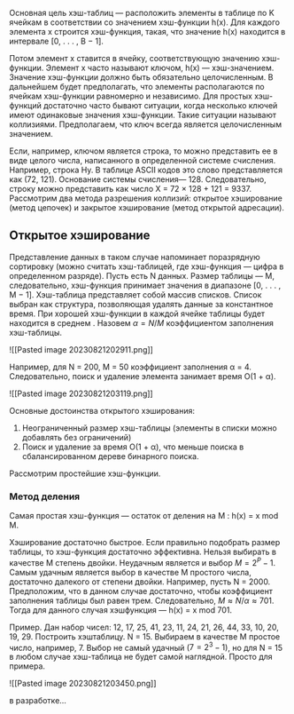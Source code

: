 Основная цель хэш-таблиц — расположить элементы в таблице по K ячейкам в соответствии со значением хэш-функции h(x). Для каждого элемента x строится хэш-функция, такая, что значение h(x) находится в интервале \[0, . . . , B − 1\]. 

Потом элемент x ставится в ячейку, соответствующую значению хэш-функции. Элемент x часто называют ключом, h(x) — хэш-значением. Значение хэш-функции должно быть обязательно целочисленным. В дальнейшем будет предполагать, что элементы располагаются по ячейкам хэш-функции равномерно и независимо. Для простых хэш-функций достаточно часто бывают ситуации, когда несколько ключей имеют одинаковые значения хэш-функции. Такие ситуации называют коллизиями. Предполагаем, что ключ всегда является целочисленным значением. 

Если, например, ключом является строка, то можно представить ее в виде целого числа, написанного в определенной системе счисления. Например, строка Hy. В таблице ASCII кодов это слово представляется как (72, 121). Основание системы счисления— 128. Следовательно, строку можно представить как число X = 72 × 128 + 121 = 9337. Рассмотрим два метода разрешения коллизий: открытое хэширование (метод цепочек) и закрытое хэширование (метод открытой адресации).

## Открытое хэширование

Представление данных в таком случае напоминает поразрядную сортировку (можно считать хэш-таблицей, где хэш-функция — цифра в определенном разряде). Пусть есть N данных. Размер таблицы — M, следовательно, хэш-функция принимает значения в диапазоне \[0, . . . , M − 1\]. Хэш-таблица представляет собой массив списков. Список выбран как структура, позволяющая удалять данные за константное время. При хорошей хэш-функции в каждой ячейке таблицы будет находится в среднем . Назовем $\alpha = N/M$ коэффициентом заполнения хэш-таблицы.

![[Pasted image 20230821202911.png]]

Например, для N = 200, M = 50 коэффициент заполнения α = 4. Следовательно, поиск и удаление элемента занимает время O(1 + α).

![[Pasted image 20230821203119.png]]

Основные достоинства открытого хэширования: 

1. Неограниченный размер хэш-таблицы (элементы в списки можно добавлять без ограничений) 
2. Поиск и удаление за время O(1 + α), что меньше поиска в сбалансированном дереве бинарного поиска. 

Рассмотрим простейшие хэш-функции.

### Метод деления

Самая простая хэш-функция — остаток от деления на M : h(x) = x mod M. 

Хэширование достаточно быстрое. Если правильно подобрать размер таблицы, то хэш-функция достаточно эффективна. Нельзя выбирать в качестве M степень двойки. Неудачным является и выбор $M = 2^P − 1$. Самым удачным является выбор в качестве M простого числа, достаточно далекого от степени двойки. Например, пусть N = 2000. Предположим, что в данном случае достаточно, чтобы коэффициент заполнения таблицы был равен трем. Следовательно, $M ≈ N/α ≈ 701$. Тогда для данного случая хэшфункция — h(x) = x mod 701. 

Пример. Дан набор чисел: 12, 17, 25, 41, 23, 11, 24, 21, 26, 44, 33, 10, 20, 19, 29. Построить хэштаблицу. N = 15. Выбираем в качестве M простое число, например, 7. Выбор не самый удачный ($7 = 2^3 − 1$), но для N = 15 в любом случае хэш-таблица не будет самой наглядной. Просто для примера.

![[Pasted image 20230821203450.png]]

в разработке... 
